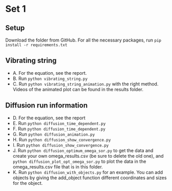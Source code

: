 # Set 1
## Setup
Download the folder from GitHub. For all the necessary packages, run ```pip install -r requirements.txt```

## Vibrating string
* A. For the equation, see the report.
* B. Run ```python vibrating_string.py```
* C. Run ```python vibrating_string_animation.py``` with the right method. Videos of the animated plot can be found in the results folder.

## Diffusion run information
* D. For the equation, see the report
* E. Run ```python diffusion_time_dependent.py```
* F. Run ```python diffusion_time_dependent.py```
* G. Run ```python diffusion_animation.py```
* H. Run ```python diffusion_show_convergence.py```
* I. Run ```python diffusion_show_convergence.py```
* J. Run ```python diffusion_optimum_omega_sor.py``` to get the data and create your own omega_results.csv (be sure to delete the old one), and ```python diffusion_plot_opt_omega_sor.py``` to plot the data in the omega_results.csv file that is in this folder.
* K. Run ```python diffusion_with_objects.py``` for an example. You can add objects by giving the add_object function different coordinates and sizes for the object.
